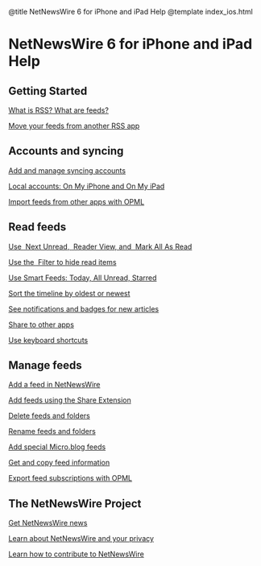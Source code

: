 @title NetNewsWire 6 for iPhone and iPad Help
@template index_ios.html

NetNewsWire 6 for iPhone and iPad Help
======================================


Getting Started
---------------

[What is RSS? What are feeds?](what-is-rss.html)

[Move your feeds from another RSS app](moving-from-another-app.html)



Accounts and syncing
--------------------

[Add and manage syncing accounts](syncing-accounts.html)

[Local accounts: On My iPhone and On My iPad](on-my-ios-device-account.html)

[Import feeds from other apps with OPML](import-opml.html)



Read feeds
----------

[Use <img src="../../../images/ios-icon-next_unread.png" alt="" class="ios-inline-button" /> Next Unread, <img src="../../../images/ios-icon-reader_view.png" alt="" class="ios-inline-button" /> Reader View, and <img src="../../../images/ios-icon-mark_all_read.png" alt="" class="ios-inline-button" /> Mark All As Read](reading-articles)

[Use the <img src="../../../images/ios-icon-filter.png" alt="" class="ios-inline-button" />
Filter to hide read items](filters.html)

[Use Smart Feeds: Today, All Unread, Starred](smart-feeds.html)

[Sort the timeline by oldest or newest](sorting-the-timeline.html)

[See notifications and badges for new articles](notifications.html)

[Share to other apps](sharing-articles.html)

[Use keyboard shortcuts](keyboard-shortcuts.html)



Manage feeds
------------

[Add a feed in NetNewsWire](adding-feeds.html)

[Add feeds using the Share Extension](share-extension.html)

[Delete feeds and folders](deleting-feeds-folders.html)

[Rename feeds and folders](renaming-feeds.html)

[Add special Micro.blog feeds](micro-blog-feeds.html)

[Get and copy feed information](get-feed-info.html)

[Export feed subscriptions with OPML](export-opml.html)



The NetNewsWire Project
-----------------------

[Get NetNewsWire news](netnewswire-news.html)

[Learn about NetNewsWire and your privacy](privacy.html)

[Learn how to contribute to NetNewsWire](contributing.html)
